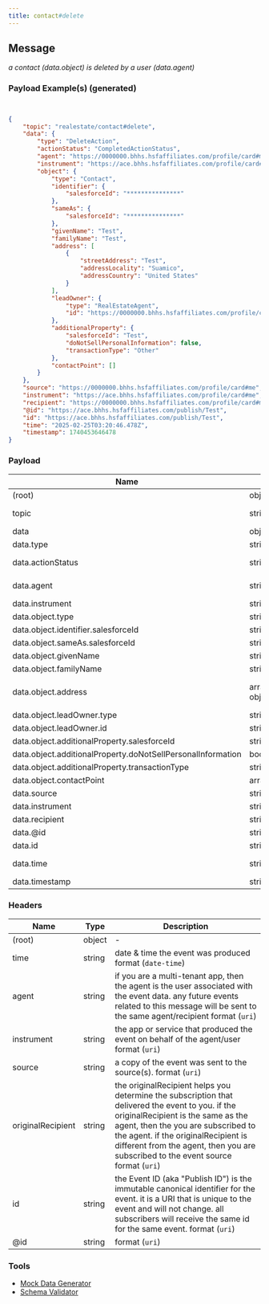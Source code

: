 ```yaml
---
title: contact#delete
---
```

## Message

*a contact (data.object) is deleted by a user (data.agent)*

### Payload Example(s) (generated)

```json


{
    "topic": "realestate/contact#delete",
    "data": {
        "type": "DeleteAction",
        "actionStatus": "CompletedActionStatus",
        "agent": "https://0000000.bhhs.hsfaffiliates.com/profile/card#me",
        "instrument": "https://ace.bhhs.hsfaffiliates.com/profile/card#me",
        "object": {
            "type": "Contact",
            "identifier": {
                "salesforceId": "***************"
            },
            "sameAs": {
                "salesforceId": "***************"
            },
            "givenName": "Test",
            "familyName": "Test",
            "address": [
                {
                    "streetAddress": "Test",
                    "addressLocality": "Suamico",
                    "addressCountry": "United States"
                }
            ],
            "leadOwner": {
                "type": "RealEstateAgent",
                "id": "https://0000000.bhhs.hsfaffiliates.com/profile/card#me"
            },
            "additionalProperty": {
                "salesforceId": "Test",
                "doNotSellPersonalInformation": false,
                "transactionType": "Other"
            },
            "contactPoint": []
        }
    },
    "source": "https://0000000.bhhs.hsfaffiliates.com/profile/card#me",
    "instrument": "https://ace.bhhs.hsfaffiliates.com/profile/card#me",
    "recipient": "https://0000000.bhhs.hsfaffiliates.com/profile/card#me",
    "@id": "https://ace.bhhs.hsfaffiliates.com/publish/Test",
    "id": "https://ace.bhhs.hsfaffiliates.com/publish/Test",
    "time": "2025-02-25T03:20:46.478Z",
    "timestamp": 1740453646478
}

```



### Payload

| Name | Type | Description |
|---|---|---|
| (root) | object | - |
| topic | string | const (`"realestate/contact#delete"`)  |
| data | object | - |
| data.type | string | const (`"DeleteAction"`)  |
| data.actionStatus | string | const (`"CompletedActionStatus"`) |
| data.agent |  string&lt;uri&gt;  | the user,tema or organization who sent the event  |
| data.instrument | string&lt;uri&gt;  | data instrument |
| data.object.type | string | const (`"Contact"`)  |
| data.object.identifier.salesforceId | string |  identifier Salesforce Id |
| data.object.sameAs.salesforceId | string |  sameAs Salesforce Id |
| data.object.givenName  | string |  given name |
| data.object.familyName | string | family name |
| data.object.address | array of object |  object has { streetAddress addressLocality , addressCountry } |
| data.object.leadOwner.type | string |  type of lead owner |
| data.object.leadOwner.id   |  string&lt;uri&gt; |  id(url) of lead owner |
| data.object.additionalProperty.salesforceId | string | salesforce Id |
| data.object.additionalProperty.doNotSellPersonalInformation | bool | false |
| data.object.additionalProperty.transactionType |string | transaction type  |
| data.object.contactPoint | array | contact point array |
| data.source | string |  format (`uri`) |
| data.instrument | string |  format (`uri`) |
| data.recipient | string |  format (`uri`) | 
| data.@id | string |  format (`uri`) |
| data.id  | string |  format (`uri`) | 
| data.time | string | date & time the event was produced format (`date-time`) |
| data.timestamp | string | time in numbers |  

### Headers

| Name | Type | Description |
|---|---|---|
| (root) | object | - |
| time | string | date & time the event was produced format (`date-time`) |
| agent | string | if you are a multi-tenant app, then the agent is the user associated with the event data. any future events related to this message will be sent to the same agent/recipient format (`uri`) |
| instrument | string | the app or service that produced the event on behalf of the agent/user format (`uri`) |
| source | string | a copy of the event was sent to the source(s). format (`uri`) |
| originalRecipient | string | the originalRecipient helps you determine the subscription that delivered the event to you. if the originalRecipient is the same as the agent, then the you are subscribed to the agent. if the originalRecipient is different from the agent, then you are subscribed to the event source format (`uri`) |
| id | string | the Event ID (aka "Publish ID") is the immutable canonical identifier for the event. it is a URI that is unique to the event and will not change. all subscribers will receive the same id for the same event. format (`uri`) |
| @id | string |  format (`uri`) |

### Tools

* [Mock Data Generator](/tools/mock-data-generator)
* [Schema Validator](/tools/validate)



